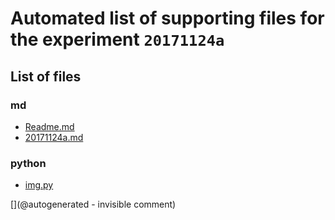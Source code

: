 # Automated list of supporting files for the __experiment `20171124a`__

## List of files

### md

* [Readme.md](/retired/cletus/IMN/Readme.md)
* [20171124a.md](/us-draindump/exp/20171124a.md)


### python

* [img.py](/retired/cletus/IMN/img.py)


[](@autogenerated - invisible comment)